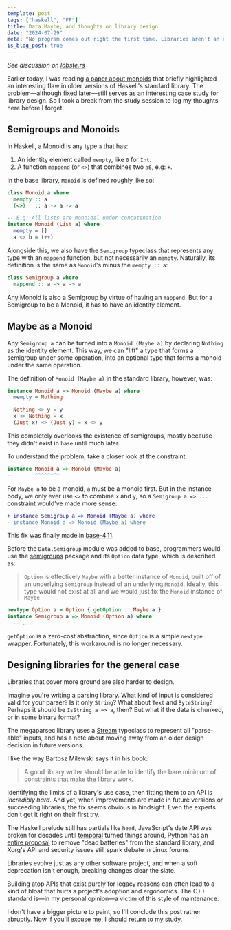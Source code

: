 ```yaml
---
template: post
tags: ["haskell", "FP"]
title: Data.Maybe, and thoughts on library design
date: "2024-07-29"
meta: "No program comes out right the first time. Libraries aren't an exception, and shouldn't be treated as such"
is_blog_post: true
---
```


*See discussion on [lobste.rs](https://lobste.rs/s/pf16l1/data_maybe_thoughts_on_library_design)*

Earlier today, I was reading [a paper about monoids](https://core.ac.uk/download/pdf/76383233.pdf)
that briefly highlighted an interesting flaw in older versions of Haskell's standard library.
The problem—although fixed later—still serves as an interesting case study for library design.
So I took a break from the study session to log my thoughts here before I forget. 

## Semigroups and Monoids

In Haskell, a Monoid is any type `a` that has:

1. An identity element called `mempty`, like `0` for `Int`.
2. A function `mappend` (or `<>`) that combines two `a`s, e.g: `+`.

In the base library, `Monoid` is defined roughly like so:

```haskell
class Monoid a where
  mempty :: a
  (<>)   :: a -> a -> a

-- E.g: All lists are monoidal under concatenation
instance Monoid (List a) where
  mempty = []
  a <> b = (++)
```

Alongside this, we also have the `Semigroup` typeclass that
represents any type with an `mappend` function,
but not necessarily an `mempty`.
Naturally, its definition is the same as `Monoid`'s minus the `mempty :: a`:

```haskell
class Semigroup a where
  mappend :: a -> a -> a
```

Any Monoid is also a Semigroup by virtue of having an `mappend`.
But for a Semigroup to be a Monoid, it has to have an identity element.

## Maybe as a Monoid

Any `Semigroup a` can be turned into a `Monoid (Maybe a)` by declaring `Nothing` as the identity element.
This way, we can "lift" a type that forms a semigroup under some operation, into an optional type
that forms a monoid under the same operation.

The definition of `Monoid (Maybe a)` in the standard library, however, was:

```haskell
instance Monoid a => Monoid (Maybe a) where
  mempty = Nothing 

  Nothing <> y = y
  x <> Nothing = x
  (Just x) <> (Just y) = x <> y
```

This completely overlooks the existence of semigroups,
mostly because they didn't exist in `base` until much later.

To understand the problem, take a closer look at the constraint:

```haskell
instance Monoid a => Monoid (Maybe a)
--       ^^^^^^^^ 
```
For `Maybe a` to be a monoid, `a` must be a monoid first.
But in the instance body, we only ever use `<>` to combine `x` and `y`,
so a `Semigroup a => ...` constraint would've made more sense:

```diff
+ instance Semigroup a => Monoid (Maybe a) where
- instance Monoid a => Monoid (Maybe a) where
```

This fix was finally made in [base-4.11](https://hackage.haskell.org/package/base-4.11.1.0/changelog).

Before the `Data.Semigroup` module was added to base,
programmers would use the [semigroups](https://hackage.haskell.org/package/semigroups-0.18.1/docs/Data-Semigroup.html) package
and its `Option` data type, which is described as:

> `Option` is effectively `Maybe` with a better instance of `Monoid`,
> built off of an underlying `Semigroup` instead of an underlying `Monoid`.
> Ideally, this type would not exist at all and we would just fix the `Monoid` instance of `Maybe`

```haskell
newtype Option a = Option { getOption :: Maybe a }
instance Semigroup a => Monoid (Option a) where
  -- ...
```

`getOption` is a zero-cost abstraction, since `Option` is a simple `newtype` wrapper.
Fortunately, this workaround is no longer necessary.

## Designing libraries for the general case

Libraries that cover more ground are also harder to design.

Imagine you're writing a parsing library.
What kind of input is considered valid for your parser?
Is it only `String`? What about `Text` and `ByteString`?
Perhaps it should be `IsString a => a`, then?
But what if the data is chunked, or in some binary format?

The megaparsec library uses a [Stream](https://hackage.haskell.org/package/megaparsec-9.6.1/docs/Text-Megaparsec-Stream.html#t:Stream)
typeclass to represent all "parse-able" inputs, and has a note about moving away
from an older design decision in future versions.

I like the way Bartosz Milewski says it in his book:

> A good library writer should be able to identify the bare minimum of
> constraints that make the library work.

Identifying the limits of a library's use case,
then fitting them to an API is *incredibly hard*.
And yet, when improvements are made in future versions or succeeding libraries,
the fix seems obvious in hindsight.
Even the experts don't get it right on their first try.

The Haskell prelude still has partials like `head`,
JavaScript's date API was broken for decades until [temporal](https://tc39.es/proposal-temporal/docs/) turned things around,
Python has an [entire proposal](https://peps.python.org/pep-0594/) to remove "dead batteries"
from the standard library,
and Xorg's API and security issues still spark debate in Linux forums. 

Libraries evolve just as any other software project,
and when a soft deprecation isn't enough,
breaking changes clear the slate.

Building atop APIs that exist purely for legacy reasons can often lead to
a kind of bloat that hurts a project's adoption and ergonomics.
The C++ standard is—in my personal opinion—a victim of this style of maintenance.

I don't have a bigger picture to paint, so I'll conclude this post rather abruptly.
Now if you'll excuse me, I should return to my study.

